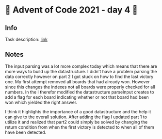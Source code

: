 # 🎄 Advent of Code 2021 - day 4 🎄

## Info

Task description: [link](https://adventofcode.com/2021/day/4)

## Notes

The input parsing was a lot more complex today which means that there are more ways to build up the datastructure. I didn't have a problem parsing the data correctly however on part 2 I got stuck on how to find the last victory one. My first attempt removed all boards that had already won. However since this changes the indexes not all boards were properly checked for all numbers. In the I therefor modified the datastructure parseInput creates to add a flag for each board indicating whether or not that board had been won which yielded the right answer.

I think it highlights the importance of a good datastructure and the help it can give to the overall solution. After adding the flag I updated part 1 to utilize it and realized that part2 could simply be solved by changing the return condition from when the first victory is detected to when all of them have been detected. 
